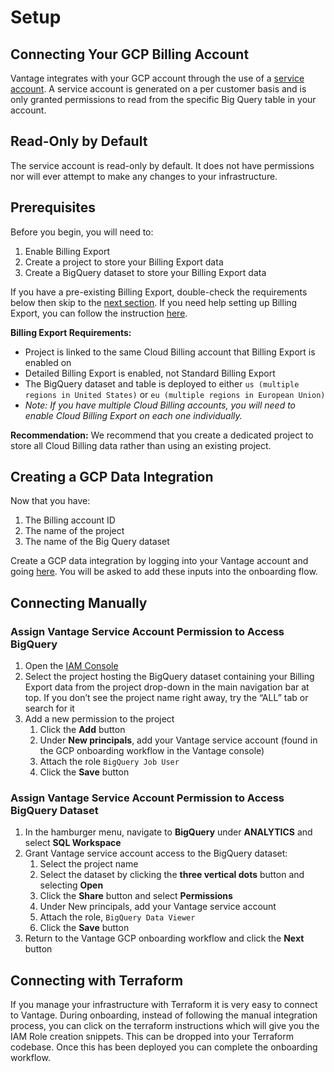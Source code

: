 # Setup

## Connecting Your GCP Billing Account

Vantage integrates with your GCP account through the use of a [service account](https://cloud.google.com/iam/docs/service-accounts). A service account is generated on a per customer basis and is only granted permissions to read from the specific Big Query table in your account.

## Read-Only by Default
The service account is read-only by default. It does not have permissions nor will ever attempt to make any changes to your infrastructure. 

## Prerequisites

Before you begin, you will need to:

1. Enable Billing Export
2. Create a project to store your Billing Export data  
3. Create a BigQuery dataset to store your Billing Export data 

If you have a pre-existing Billing Export, double-check the requirements below then skip to the [next section](/connecting_gcp/#creating-a-gcp-data-integration). If you need help setting up Billing Export, you can follow the instruction [here](/enabling_gcp_billing_export/).

**Billing Export Requirements:**

- Project is linked to the same Cloud Billing account that Billing Export is enabled on
- Detailed Billing Export is enabled, not Standard Billing Export
- The BigQuery dataset and table is deployed to either `us (multiple regions in United States)` or `eu (multiple regions in European Union)`
- *Note: If you have multiple Cloud Billing accounts, you will need to enable Cloud Billing Export on each one individually.*

**Recommendation:** We recommend that you create a dedicated project to store all Cloud Billing data rather than using an existing project.

## Creating a GCP Data Integration

Now that you have:

1. The Billing account ID
2. The name of the project
3. The name of the Big Query dataset

Create a GCP data integration by logging into your Vantage account and going [here](https://console.vantage.sh/gcp_onboarding/overview). You will be asked to add these inputs into the onboarding flow.


## Connecting Manually

### Assign Vantage Service Account Permission to Access BigQuery
1. Open the [IAM Console](https://console.cloud.google.com/iam-admin/iam)
2. Select the project hosting the BigQuery dataset containing your Billing Export data from the project drop-down in the main navigation bar at top. If you don’t see the project name right away, try the “ALL” tab or search for it
3. Add a new permission to the project 
	1. Click the **Add** button 
	2. Under **New principals**, add your Vantage service account (found in the GCP onboarding workflow in the Vantage console)
	3. Attach the role `BigQuery Job User`
	4. Click the **Save** button

### Assign Vantage Service Account Permission to Access BigQuery Dataset
1. In the hamburger menu, navigate to **BigQuery** under **ANALYTICS** and select **SQL Workspace**
2. Grant Vantage service account access to the BigQuery dataset:
	1. Select the project name
	2. Select the dataset by clicking the **three vertical dots** button and selecting **Open**
	3. Click the **Share** button and select **Permissions**
	4. Under New principals, add your Vantage service account
	5. Attach the role, `BigQuery Data Viewer`
	6. Click the **Save** button
7. Return to the Vantage GCP onboarding workflow and click the **Next** button


## Connecting with Terraform

If you manage your infrastructure with Terraform it is very easy to connect to Vantage. During onboarding, instead of following the manual integration process, you can click on the terraform instructions which will give you the IAM Role creation snippets. This can be dropped into your Terraform codebase. Once this has been deployed you can complete the onboarding workflow.